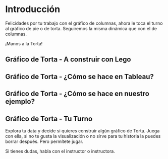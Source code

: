 ﻿# Introducción 
Felicidades por tu trabajo con el gráfico de columnas, ahora le toca el turno al gráfico de pie o de torta. 
Seguiremos la misma dinámica que con el de columnas. 

¡Manos a la Torta! 

## Gráfico de Torta - A construir con Lego

## Gráfico de Torta - ¿Cómo se hace en Tableau?

## Gráfico de Torta - ¿Cómo se hace en nuestro ejemplo?

## Gráfico de Torta - Tu Turno 
Explora tu data y decide si quieres construir algún gráfico de Torta. Juega con ella, si no te gusta la visualización o no sirve para 
tu historia la puedes borrar después. Pero permítete jugar. 

Si tienes dudas, habla con el instructor o instructora. 
